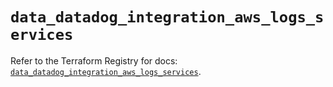 # `data_datadog_integration_aws_logs_services`

Refer to the Terraform Registry for docs: [`data_datadog_integration_aws_logs_services`](https://registry.terraform.io/providers/datadog/datadog/3.52.0/docs/data-sources/integration_aws_logs_services).
